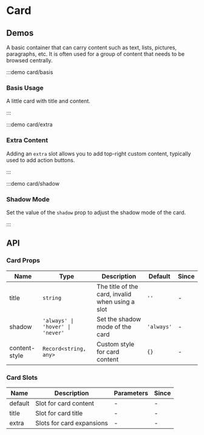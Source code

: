 # Card

## Demos

A basic container that can carry content such as text, lists, pictures, paragraphs, etc. It is often used for a group of content that needs to be browsed centrally.

:::demo card/basis

### Basis Usage

A little card with title and content.

:::

:::demo card/extra

### Extra Content

Adding an `extra` slot allows you to add top-right custom content, typically used to add action buttons.

:::

:::demo card/shadow

### Shadow Mode

Set the value of the `shadow` prop to adjust the shadow mode of the card.

:::

## API

### Card Props

| Name          | Type                             | Description                                      | Default    | Since |
| ------------- | -------------------------------- | ------------------------------------------------ | ---------- | ----- |
| title         | `string`                         | The title of the card, invalid when using a slot | `''`       | -     |
| shadow        | `'always' \| 'hover' \| 'never'` | Set the shadow mode of the card                  | `'always'` | -     |
| content-style | `Record<string, any>`            | Custom style for card content                    | `{}`       | -     |

### Card Slots

| Name    | Description               | Parameters | Since |
| ------- | ------------------------- | ---------- | ----- |
| default | Slot for card content     | -          | -     |
| title   | Slot for card title       | -          | -     |
| extra   | Slots for card expansions | -          | -     |
